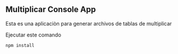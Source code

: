 ## Multiplicar Console App


Esta es una aplicaciòn para generar archivos de tablas de multiplicar 

Ejecutar este comando

```
npm install
```